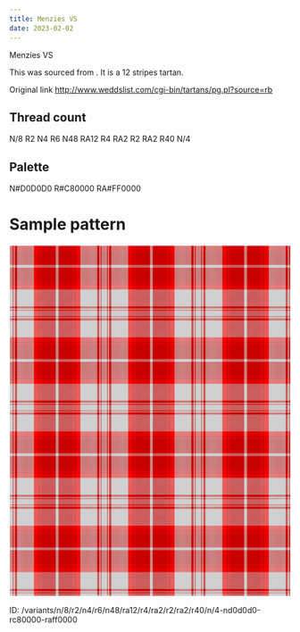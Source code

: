 ```yaml
---
title: Menzies VS
date: 2023-02-02
---
```

Menzies VS

This was sourced from <no value>.  It is a 12 stripes tartan.

Original link http://www.weddslist.com/cgi-bin/tartans/pg.pl?source=rb

## Thread count
N/8 R2 N4 R6 N48 RA12 R4 RA2 R2 RA2 R40 N/4

## Palette
N#D0D0D0 R#C80000 RA#FF0000

# Sample pattern

![Tartan detail](tartan.png "N/8 R2 N4 R6 N48 RA12 R4 RA2 R2 RA2 R40 N/4 tartan")

ID: /variants/n/8/r2/n4/r6/n48/ra12/r4/ra2/r2/ra2/r40/n/4-nd0d0d0-rc80000-raff0000